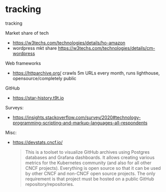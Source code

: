 # tracking
tracking

Market share of tech

- https://w3techs.com/technologies/details/ho-amazon 
- wordpress mkt share https://w3techs.com/technologies/details/cm-wordpress

Web frameworks

- https://httparchive.org/ crawls 5m URLs every month, runs lighthouse, opensource/completely public

GitHub

- https://star-history.t9t.io

Surveys:

- https://insights.stackoverflow.com/survey/2020#technology-programming-scripting-and-markup-languages-all-respondents


Misc: 

- https://devstats.cncf.io/
   >  This is a toolset to visualize GitHub archives using Postgres databases and Grafana dashboards.
    It allows creating various metrics for the Kubernetes community (and also for all other CNCF projects).
    Everything is open source so that it can be used by other CNCF and non-CNCF open source projects.
    The only requirement is that project must be hosted on a public GitHub repository/repositories.
